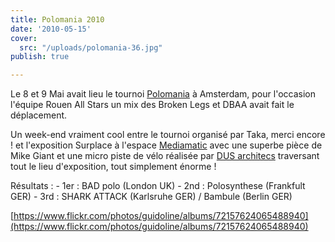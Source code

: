 ```yaml
---
title: Polomania 2010
date: '2010-05-15'
cover:
  src: "/uploads/polomania-36.jpg"
publish: true

---
```

Le 8 et 9 Mai avait lieu le tournoi [Polomania](http://polomania.wordpress.com/) à Amsterdam, pour l'occasion l'équipe Rouen All Stars un mix des Broken Legs et DBAA avait fait le déplacement.

Un week-end vraiment cool entre le tournoi organisé par Taka, merci encore ! et l'exposition Surplace à l'espace [Mediamatic](http://www.mediamatic.net/) avec une superbe pièce de Mike Giant et une micro piste de vélo réalisée par [DUS architecs](http://www.dusarchitects.com/) traversant tout le lieu d'exposition, tout simplement énorme !

Résultats : - 1er : BAD polo (London UK) - 2nd : Polosynthese (Frankfult GER) - 3rd : SHARK ATTACK (Karlsruhe GER) / Bambule (Berlin GER)

[https://www.flickr.com/photos/guidoline/albums/72157624065488940](https://www.flickr.com/photos/guidoline/albums/72157624065488940)